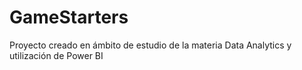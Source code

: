 # GameStarters
Proyecto creado en ámbito de estudio de la materia Data Analytics y utilización de Power BI
